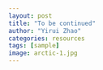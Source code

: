 ```yaml
---
layout: post
title: "To be continued"
author: "Yirui Zhao"
categories: resources
tags: [sample]
image: arctic-1.jpg
---
```


